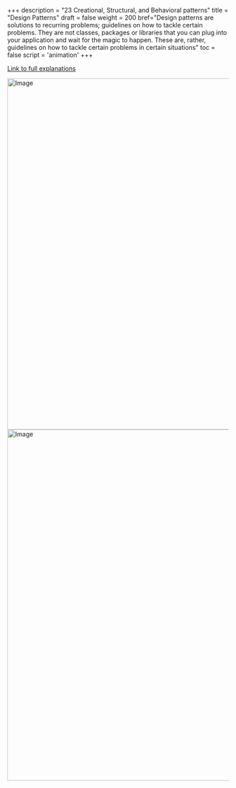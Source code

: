 +++
description = "23 Creational, Structural, and Behavioral patterns"
title = "Design Patterns"
draft = false
weight = 200
bref="Design patterns are solutions to recurring problems; guidelines on how to tackle certain problems. They are not classes, packages or libraries that you can plug into your application and wait for the magic to happen. These are, rather, guidelines on how to tackle certain problems in certain situations"
toc = false
script = 'animation'
+++

<a href="https://www.javascripter.org/cheatsheets/design_patterns">Link to full explanations</a>


<img alt="Image" src="/img/files/designpatterns1.jpg" width="800">


<img alt="Image" src="/img/files/designpatterns2.jpg" width="800">
